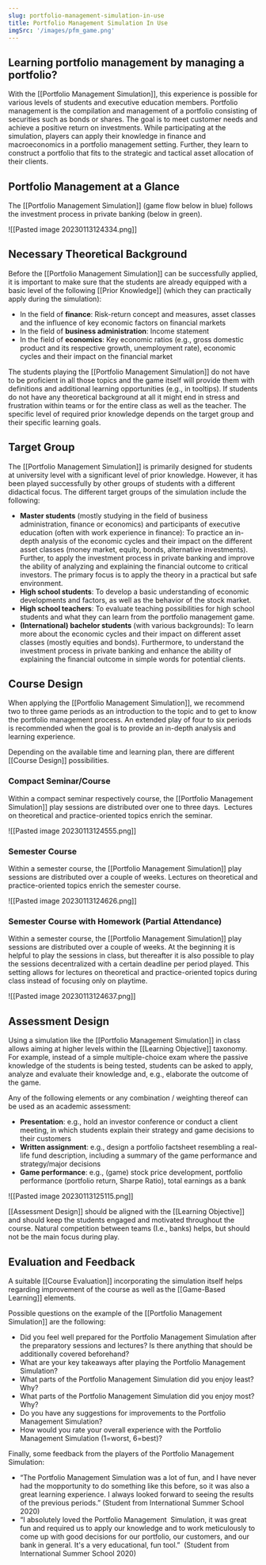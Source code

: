 ```yaml
---
slug: portfolio-management-simulation-in-use
title: Portfolio Management Simulation In Use
imgSrc: '/images/pfm_game.png'
---
```


## Learning portfolio management by managing a portfolio?

With the [[Portfolio Management Simulation]], this experience is possible for various levels of students and executive education members. Portfolio management is the compilation and management of a portfolio consisting of securities such as bonds or shares. The goal is to meet customer needs and achieve a positive return on investments. While participating at the simulation, players can apply their knowledge in finance and macroeconomics in a portfolio management setting. Further, they learn to construct a portfolio that fits to the strategic and tactical asset allocation of their clients.

## Portfolio Management at a Glance

The [[Portfolio Management Simulation]] (game flow below in blue) follows the investment process in private banking (below in green).

![[Pasted image 20230113124334.png]]

## Necessary Theoretical Background

Before the [[Portfolio Management Simulation]] can be successfully applied, it is important to make sure that the students are already equipped with a basic level of the following [[Prior Knowledge]] (which they can practically apply during the simulation):

- In the field of **finance**: Risk-return concept and measures, asset classes and the influence of key economic factors on financial markets
- In the field of **business administration**: Income statement
- In the field of **economics**: Key economic ratios (e.g., gross domestic product and its respective growth, unemployment rate), economic cycles and their impact on the financial market

The students playing the [[Portfolio Management Simulation]] do not have to be proficient in all those topics and the game itself will provide them with definitions and additional learning opportunities (e.g., in tooltips). If students do not have any theoretical background at all it might end in stress and frustration within teams or for the entire class as well as the teacher. The specific level of required prior knowledge depends on the target group and their specific learning goals.

## Target Group

The [[Portfolio Management Simulation]] is primarily designed for students at university level with a significant level of prior knowledge. However, it has been played successfully by other groups of students with a different didactical focus. The different target groups of the simulation include the following:

- **Master students** (mostly studying in the field of business administration, finance or economics) and participants of executive education (often with work experience in finance): To practice an in-depth analysis of the economic cycles and their impact on the different asset classes (money market, equity, bonds, alternative investments). Further, to apply the investment process in private banking and improve the ability of analyzing and explaining the financial outcome to critical investors. The primary focus is to apply the theory in a practical but safe environment.
- **High school students**: To develop a basic understanding of economic developments and factors, as well as the behavior of the stock market.
- **High school teachers**: To evaluate teaching possibilities for high school students and what they can learn from the portfolio management game.
- **(International) bachelor students** (with various backgrounds): To learn more about the economic cycles and their impact on different asset classes (mostly equities and bonds). Furthermore, to understand the investment process in private banking and enhance the ability of explaining the financial outcome in simple words for potential clients.

## Course Design

When applying the [[Portfolio Management Simulation]], we recommend two to three game periods as an introduction to the topic and to get to know the portfolio management process. An extended play of four to six periods is recommended when the goal is to provide an in-depth analysis and learning experience.

Depending on the available time and learning plan, there are different [[Course Design]] possibilities.

### Compact Seminar/Course

Within a compact seminar respectively course, the [[Portfolio Management Simulation]] play sessions are distributed over one to three days.  Lectures on theoretical and practice-oriented topics enrich the seminar.

![[Pasted image 20230113124555.png]]

### Semester Course

Within a semester course, the [[Portfolio Management Simulation]] play sessions are distributed over a couple of weeks. Lectures on theoretical and practice-oriented topics enrich the semester course.

![[Pasted image 20230113124626.png]]

### Semester Course with Homework (Partial Attendance)

Within a semester course, the [[Portfolio Management Simulation]] play sessions are distributed over a couple of weeks. At the beginning it is helpful to play the sessions in class, but thereafter it is also possible to play the sessions decentralized with a certain deadline per period played. This setting allows for lectures on theoretical and practice-oriented topics during class instead of focusing only on playtime.

![[Pasted image 20230113124637.png]]

## Assessment Design

Using a simulation like the [[Portfolio Management Simulation]] in class allows aiming at higher levels within the [[Learning Objective]] taxonomy. For example, instead of a simple multiple-choice exam where the passive knowledge of the students is being tested, students can be asked to apply, analyze and evaluate their knowledge and, e.g., elaborate the outcome of the game.

Any of the following elements or any combination / weighting thereof can be used as an academic assessment:

- **Presentation**: e.g., hold an investor conference or conduct a client meeting, in which students explain their strategy and game decisions to their customers
- **Written assignment**: e.g., design a portfolio factsheet resembling a real-life fund description, including a summary of the game performance and strategy/major decisions
- **Game performance**: e.g., (game) stock price development, portfolio performance (portfolio return, Sharpe Ratio), total earnings as a bank

![[Pasted image 20230113125115.png]]

[[Assessment Design]] should be aligned with the [[Learning Objective]] and should keep the students engaged and motivated throughout the course. Natural competition between teams (I.e., banks) helps, but should not be the main focus during play.

## Evaluation and Feedback

A suitable [[Course Evaluation]] incorporating the simulation itself helps regarding improvement of the course as well as the [[Game-Based Learning]] elements.

Possible questions on the example of the [[Portfolio Management Simulation]] are the following:

- Did you feel well prepared for the Portfolio Management Simulation after the preparatory sessions and lectures? Is there anything that should be additionally covered beforehand?
- What are your key takeaways after playing the Portfolio Management Simulation?
- What parts of the Portfolio Management Simulation did you enjoy least? Why?
- What parts of the Portfolio Management Simulation did you enjoy most? Why?
- Do you have any suggestions for improvements to the Portfolio Management Simulation?
- How would you rate your overall experience with the Portfolio Management Simulation (1=worst, 6=best)?

Finally, some feedback from the players of the Portfolio Management Simulation:

- “The Portfolio Management Simulation was a lot of fun, and I have never had the mopportunity to do something like this before, so it was also a great learning experience. I always looked forward to seeing the results of the previous periods.” (Student from International Summer School 2020)
- “I absolutely loved the Portfolio Management  Simulation, it was great fun and required us to apply our knowledge and to work meticulously to come up with good decisions for our portfolio, our customers, and our bank in general. It's a very educational, fun tool.”  (Student from International Summer School 2020)
